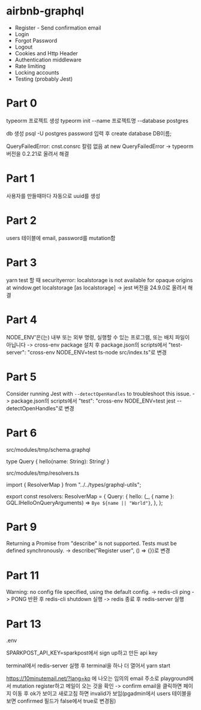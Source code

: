 # airbnb-graphql

- Register - Send confirmation email
- Login
- Forgot Password
- Logout
- Cookies and Http Header
- Authentication middleware
- Rate limiting
- Locking accounts
- Testing (probably Jest)

# Part 0

typeorm 프로젝트 생성
typeorm init --name 프로젝트명 --database postgres

db 생성
psql -U postgres
password 입력 후 create database DB이름;

QueryFailedError: cnst.consrc 칼럼 없음 at new QueryFailedError
-> typeorm 버전을 0.2.21로 올려서 해결

# Part 1

사용자를 만들때마다 자동으로 uuid를 생성

# Part 2

users 테이블에 email, password를 mutation함

# Part 3

yarn test 할 때 securityerror: localstorage is not available for opaque origins at window.get localstorage [as localstorage]
-> jest 버전을 24.9.0로 올려서 해결

# Part 4

NODE_ENV'은(는) 내부 또는 외부 명령, 실행할 수 있는 프로그램, 또는
배치 파일이 아닙니다
-> cross-env package 설치 후 package.json의 scripts에서 "test-server": "cross-env NODE_ENV=test ts-node src/index.ts"로 변경

# Part 5

Consider running Jest with `--detectOpenHandles` to troubleshoot this issue.
-> package.json의 scripts에서 "test": "cross-env NODE_ENV=test jest --detectOpenHandles"로 변경

# Part 6

src/modules/tmp/schema.graphql

type Query {
hello(name: String): String!
}

src/modules/tmp/resolvers.ts

import { ResolverMap } from "../../types/graphql-utils";

export const resolvers: ResolverMap = {
Query: {
hello: (\_, { name }: GQL.IHelloOnQueryArguments) =>
`Bye ${name || "World"}`,
},
};

# Part 9

Returning a Promise from "describe" is not supported. Tests must be defined synchronously.
-> describe("Register user", () => {})로 변경

# Part 11

Warning: no config file specified, using the default config.
-> redis-cli ping -> PONG 반환 후 redis-cli shutdown 실행 -> redis 종료 후 redis-server 실행

# Part 13

.env

SPARKPOST_API_KEY=sparkpost에서 sign up하고 만든 api key

terminal에서 redis-server 실행 후 terminal을 하나 더 열어서 yarn start

https://10minutemail.net/?lang=ko 에 나오는 임의의 email 주소로 playground에서 mutation register하고 메일이 오는 것을 확인 -> confirm email을 클릭하면 페이지 이동 후 ok가 보이고 새로고침 하면 invalid가 보임(pgadmin에서 users 테이블을 보면 confirmed 필드가 false에서 true로 변경됨)
